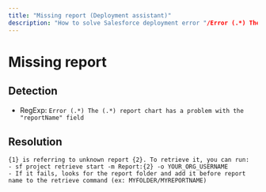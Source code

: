 ```yaml
---
title: "Missing report (Deployment assistant)"
description: "How to solve Salesforce deployment error "/Error (.*) The (.*) report chart has a problem with the "reportName" field""
---
```

<!-- markdownlint-disable MD013 -->
# Missing report

## Detection

- RegExp: `Error (.*) The (.*) report chart has a problem with the "reportName" field`

## Resolution

```shell
{1} is referring to unknown report {2}. To retrieve it, you can run:
- sf project retrieve start -m Report:{2} -o YOUR_ORG_USERNAME
- If it fails, looks for the report folder and add it before report name to the retrieve command (ex: MYFOLDER/MYREPORTNAME)

```
